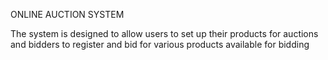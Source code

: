 ONLINE AUCTION SYSTEM

The system is designed to allow users to set up their products for auctions and bidders to register and bid for various products available for bidding

